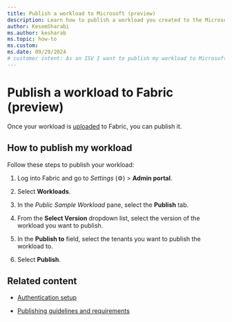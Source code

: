 ```yaml
---
title: Publish a workload to Microsoft (preview)
description: Learn how to publish a workload you created to the Microsoft Fabric portal so that it can be used by others.
author: KesemSharabi
ms.author: kesharab
ms.topic: how-to
ms.custom:
ms.date: 09/29/2024
# customer intent: As an ISV I want to publish my workload to Microsoft Fabric.
---
```


# Publish a workload to Fabric (preview)

Once your workload is [uploaded](manage-workload.md) to Fabric, you can publish it.

## How to publish my workload

Follow these steps to publish your workload:

1. Log into Fabric and go to *Settings* (&#9881;) > **Admin portal**.

2. Select **Workloads**.

3. In the *Public Sample Workload* pane, select the **Publish** tab.

4. From the **Select Version** dropdown list, select the version of the workload you want to publish.

5. In the **Publish to** field, select the tenants you want to publish the workload to.

6. Select **Publish**.

## Related content

* [Authentication setup](authentication-tutorial.md)

* [Publishing guidelines and requirements](./publish-workload-requirements.md)
